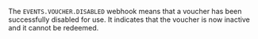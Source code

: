 The `EVENTS.VOUCHER.DISABLED` webhook means that a voucher has been successfully disabled for use. It indicates that the voucher is now inactive and it cannot be redeemed.